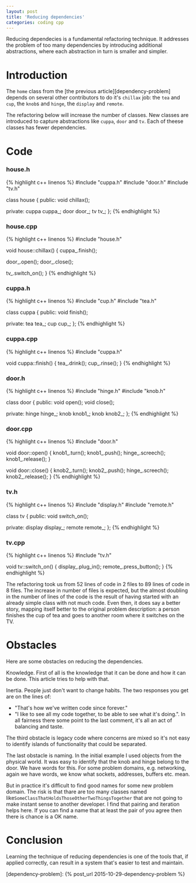 ```yaml
---
layout: post
title: 'Reducing dependencies'
categories: coding cpp
---
```


Reducing dependecies is a fundamental refactoring technique. It addresses the
problem of too many dependencies by introducing additional abstractions, where
each abstraction in turn is smaller and simpler.


# Introduction

The `home` class from the [the previous article][dependency-problem] depends on
several other contributors to do it's `chillax` job: the `tea` and `cup`, the
`knob`s and `hinge`, the `display` and `remote`.

The refactoring below will increase the number of classes. New classes are
introduced to capture abstractions like `cuppa`, `door` and `tv`. Each of theese classes
has fewer dependencies.


# Code

### house.h
{% highlight c++ linenos %}
#include "cuppa.h"
#include "door.h"
#include "tv.h"

class house
{
public:
  void chillax();

private:
  cuppa cuppa_;
  door door_;
  tv tv_;
};
{% endhighlight %}

### house.cpp
{% highlight c++ linenos %}
#include "house.h"

void house::chillax() {
  cuppa_.finish();

  door_.open();
  door_.close();

  tv_.switch_on();
}
{% endhighlight %}

### cuppa.h
{% highlight c++ linenos %}
#include "cup.h"
#include "tea.h"

class cuppa
{
public:
  void finish();

private:
  tea tea_;
  cup cup_;
};
{% endhighlight %}

### cuppa.cpp
{% highlight c++ linenos %}
#include "cuppa.h"

void cuppa::finish() {
  tea_.drink();
  cup_.rinse();
}
{% endhighlight %}

### door.h
{% highlight c++ linenos %}
#include "hinge.h"
#include "knob.h"

class door
{
public:
  void open();
  void close();

private:
  hinge hinge_;
  knob knob1_;
  knob knob2_;
};
{% endhighlight %}

### door.cpp
{% highlight c++ linenos %}
#include "door.h"

void door::open() {
  knob1_.turn();
  knob1_.push();
  hinge_.screech();
  knob1_.release();
}

void door::close() {
  knob2_.turn();
  knob2_.push();
  hinge_.screech();
  knob2_.release();
}
{% endhighlight %}

### tv.h
{% highlight c++ linenos %}
#include "display.h"
#include "remote.h"

class tv
{
public:
  void switch_on();

private:
  display display_;
  remote remote_;
};
{% endhighlight %}

### tv.cpp
{% highlight c++ linenos %}
#include "tv.h"

void tv::switch_on() {
  display_.plug_in();
  remote_.press_button();
}
{% endhighlight %}

The refactoring took us from 52 lines of code in 2 files to 89 lines of code in
8 files. The increase in number of files is expected, but the almost doubling
in the number of lines of the code is the result of having started with an
already simple class with not much code. Even then, it does say a better
story, mapping itself better to the original problem description: a person
finishes the cup of tea and goes to another room where it switches on the TV.

# Obstacles

Here are some obstacles on reducing the dependencies.

Knowledge. First of all is the knowledge that it can be done and how it can be
done. This article tries to help with that.

Inertia. People just don't want to change habits. The two responses you get are
on the lines of:

- "That's how we've written code since forever."
- "I like to see all my code together, to be able to see what it's doing.". In
  all fairness there some point to the last comment, it's all an act of
  balancing and taste.

The third obstacle is legacy code where concerns are mixed so it's not easy to
identify islands of functionality that could be separated.

The last obstacle is naming. In the initial example I used objects from the
physical world. It was easy to identify that the knob and hinge belong to the
door. We have words for this. For some problem domains, e.g. networking, again
we have words, we know what sockets, addresses, buffers etc. mean.

But in practice it's difficult to find good names for some new problem domain.
The risk is that thare are too many classes named
like`SomeClassThatHoldsThoseOtherTwoThingsTogether` that are not going to make
instant sense to another developer. I find that pairing and iteration helps
here. If you can find a name that at least the pair of you agree then there is
chance is a OK name.


# Conclusion

Learning the technique of reducing dependencies is one of the tools that, if
applied correctly, can result in a system that's easier to test and maintain.


[dependency-problem]:    {% post_url 2015-10-29-dependency-problem %}

